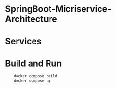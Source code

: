 # SpringBoot-Micriservice-Architecture

# Services

# Build and Run

```bash
    docker compose build
    docker compose up
```
